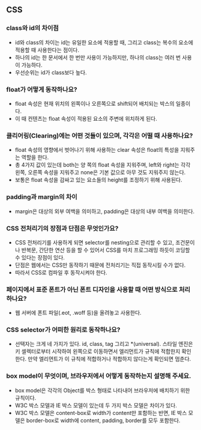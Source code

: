 ## CSS

### class와 id의 차이점
 * id와 class의 차이는 id는 유일한 요소에 적용할 때, 그리고 class는 복수의 요소에 적용할 때 사용한다는 점이다.
 * 하나의 id는 한 문서에서 한 번만 사용이 가능하지만, 하나의 class는 여러 번 사용이 가능하다. 
 * 우선순위는 id가 class보다 높다.

### float가 어떻게 동작하나요?
 * float 속성은 현재 위치의 왼쪽이나 오른쪽으로 shift되어 배치되는 박스의 일종이다. 
 * 이 때 컨텐츠는 float 속성이 적용된 요소의 주변에 위치하게 된다.

### 클리어링(Clearing)에는 어떤 것들이 있으며, 각각은 어떨 때 사용하나요?
 * float 속성의 영향에서 벗어나기 위해 사용하는 clear 속성은 float의 특성을 지워주는 역할을 한다. 
 * 총 4가지 값이 있는데 both는 양 쪽의 float 속성을 지워주며, left와 right는 각각 왼쪽, 오른쪽 속성을 지워주고 none은 기본 값으로 아무 것도 지워주지 않는다. 
 * 보통은 float 속성을 감싸고 있는 요소들의 height를 조정하기 위해 사용된다.

### padding과 margin의 차이
 * margin은 대상의 외부 여백을 의미하고, padding은 대상의 내부 여백을 의미한다.

### CSS 전처리기의 장점과 단점은 무엇인가요? 
 * CSS 전처리기를 사용하게 되면 selector를 nesting으로 관리할 수 있고, 조건문이나 반복문, 간단한 연산 등을 할 수 있어서 CSS를 마치 프로그래밍 하듯이 코딩할 수 있다는 장점이 있다. 
 * 단점은 웹에서는 CSS만 동작하기 때문에 전처리기는 직접 동작시킬 수가 없다. 
 * 따라서 CSS로 컴파일 후 동작시켜야 한다.

### 페이지에서 표준 폰트가 아닌 폰트 디자인을 사용할 때 어떤 방식으로 처리하나요?
 * 웹 서버에 폰트 파일(.eot, .woff 등)을 올려놓고 사용한다.

### CSS selector가 어떠한 원리로 동작하나요?
 * 선택자는 크게 네 가지가 있다. id, class, tag 그리고 *(universal). 스타일 엔진은 키 셀렉터로부터 시작하여 왼쪽으로 이동하면서 엘리먼트가 규칙에 적합한지 확인한다. 만약 엘리먼트가 이 규칙에 적합하거나 적합하지 않다는게 확인되면 멈춘다.

### box model이 무엇이며, 브라우저에서 어떻게 동작하는지 설명해 주세요.
 * box model은 각각의 Object를 박스 형태로 나타내어 브라우저에 배치하기 위한 규칙이다. 
 * W3C 박스 모델과 IE 박스 모델이 있는데 두 가지 박스 모델은 차이가 있다. 
 * W3C 박스 모델은 content-box로 width가 content만 포함하는 반면, IE 박스 모델은 border-box로 width에 content, padding, border를 모두 포함한다.


